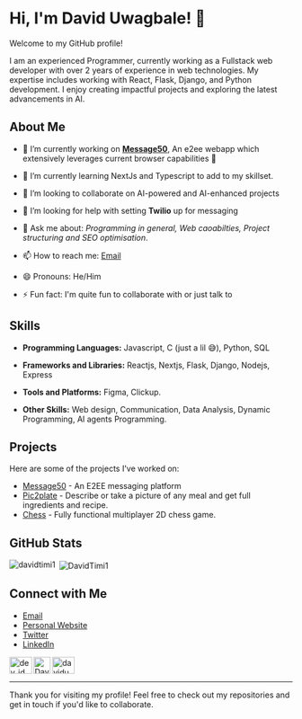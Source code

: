 # Hi, I'm David Uwagbale! 👋

Welcome to my GitHub profile!


I am an experienced Programmer, currently working as a Fullstack web developer with over 2 years of experience in web technologies. My expertise includes working with React, Flask, Django, and Python development. I enjoy creating impactful projects and exploring the latest advancements in AI.

## About Me

- 🔭 I’m currently working on [**Message50**](https://message50-frontend.vercel.app/app), An e2ee webapp which extensively leverages current browser capabilities 💫
  
- 🌱 I’m currently learning NextJs and Typescript to add to my skillset.
  
- 👯 I’m looking to collaborate on AI-powered and AI-enhanced projects
  
- 🤔 I’m looking for help with setting **Twilio** up for messaging
  
- 💬 Ask me about:
  *Programming in general, Web caoabilties, Project structuring and SEO optimisation*.
 
- 📫 How to reach me:
  [Email](mailto:duwagbale07@gmail.com)
  
- 😄 Pronouns: He/Him
  
- ⚡ Fun fact: I'm quite fun to collaborate with or just talk to 


## Skills

- **Programming Languages:** Javascript, C (just a lil 😅), Python, SQL
  
- **Frameworks and Libraries:** Reactjs, Nextjs, Flask, Django, Nodejs, Express
  
- **Tools and Platforms:** Figma, Clickup.
  
- **Other Skills:** Web design, Communication, Data Analysis, Dynamic Programming, AI agents Programming.


## Projects

Here are some of the projects I've worked on:

- [Message50](https://message50-frontend.vercel.app) - An E2EE messaging platform
- [Pic2plate](https://pic2plate-tau.vercel.app) - Describe or take a picture of any meal and get full ingredients and recipe.
- [Chess](https://github.com/DavidTimi1/Chess) - Fully functional multiplayer 2D chess game.

## GitHub Stats

<p><img align="left" src="https://github-readme-stats.vercel.app/api/top-langs?username=davidtimi1&show_icons=true&theme=highcontrast&locale=en&layout=compact" alt="davidtimi1" /></p>

<p>&nbsp;<img align="center" src="https://github-readme-stats.vercel.app/api?username=davidtimi1&show_icons=true&theme=highcontrast&locale=en" alt="DavidTimi1" /></p>


## Connect with Me
- [Email](mailto:duwagbale07@gmail.com)
- [Personal Website](https://davidtimi1.github.io)
- [Twitter](https://twitter.com/DavidTimi_1)
- [LinkedIn](https://linkedin.com/in/DavidUwagbale)

<p align="left">
  
<a href="https://dev.to/dev_id" target="blank"><img align="left" src="https://raw.githubusercontent.com/rahuldkjain/github-profile-readme-generator/master/src/images/icons/Social/devto.svg" alt="dev_id devto profile" height="30" width="40" /></a>

<a href="https://x.com/DavidTimi_1" target="blank"><img align="left" src="https://raw.githubusercontent.com/rahuldkjain/github-profile-readme-generator/master/src/images/icons/Social/twitter.svg" alt="DavidTimi_1" height="30" width="30" /></a>
  
<a href="https://linkedin.com/in/daviduwagbale" target="blank"><img src="https://raw.githubusercontent.com/rahuldkjain/github-profile-readme-generator/master/src/images/icons/Social/linked-in-alt.svg" alt="daviduwagbale" height="30" width="40" /></a>

<!-- <a href="https://t.me/DavidTimi1" target="blank"><img src="https://raw.githubusercontent.com/rahuldkjain/github-profile-readme-generator/master/src/images/icons/Social/telegram.svg" alt="" height="30" width="40" /></a>
-->

</p>


---

Thank you for visiting my profile! Feel free to check out my repositories and get in touch if you'd like to collaborate.
<!--
**DavidTimi1/DavidTimi1** is a ✨ _special_ ✨ repository because its `README.md` (this file) appears on your GitHub profile.

Here are some ideas to get you started:

- 🔭 I’m currently working on ...
- 🌱 I’m currently learning ...
- 👯 I’m looking to collaborate on ...
- 🤔 I’m looking for help with ...
- 💬 Ask me about ...
- 📫 How to reach me: ...
- 😄 Pronouns: ...
- ⚡ Fun fact: ...
-->
